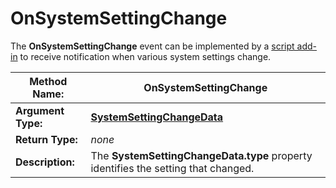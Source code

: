 # OnSystemSettingChange

The **OnSystemSettingChange** event can be implemented by a [script add-in](/Manual/scripting/script_add-ins/README.md) to receive notification when various system settings change.

| **Method Name:** | OnSystemSettingChange |
| --- | --- |
| **Argument Type:** | **[SystemSettingChangeData](../scripting_objects/systemsettingchangedata.md)** |
| **Return Type:** | *none* |
| **Description:** | The **SystemSettingChangeData.type** property identifies the setting that changed. |


